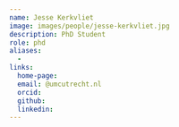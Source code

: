 ```yaml
---
name: Jesse Kerkvliet
image: images/people/jesse-kerkvliet.jpg
description: PhD Student
role: phd
aliases:
  - 
links:
  home-page: 
  email: @umcutrecht.nl
  orcid: 
  github: 
  linkedin: 
---
```

